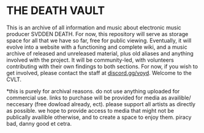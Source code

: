 # THE DEATH VAULT
This is an archive of all information and music about electronic music producer SVDDEN DEATH. For now, this repository will serve as storage space for all that we have so far, free for public viewing. Eventually, it will evolve into a website with a functioning and complete wiki, and a music archive of released and unreleased material, plus old aliases and anything involved with the project. It will be community-led, with volunteers contributing with their own findings to both sections. For now, if you wish to get involved, please contact the staff at [discord.gg/voyd](https://discord.gg/voyd). Welcome to the CVLT.

*this is purely for archival reasons. do not use anything uploaded for commercial use. links to purchase will be provided for media as availible/ neccesary (free dowload already, ect). please support all artists as directly as possible. we hope to provide access to media that might not be publically availible otherwise, and to create a space to enjoy them. piracy bad, danny good et cetra.
